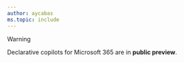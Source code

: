 ```yaml
---
author: aycabas
ms.topic: include
---
```


<!-- markdownlint-disable MD041-->

> [!WARNING]
>
> Declarative copilots for Microsoft 365 are in **public preview**.
